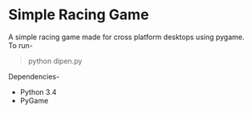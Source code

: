 # Simple Racing Game
A simple racing game made for cross platform desktops using pygame.   
To run-  
> python dipen.py  

Dependencies-  
* Python 3.4
* PyGame


